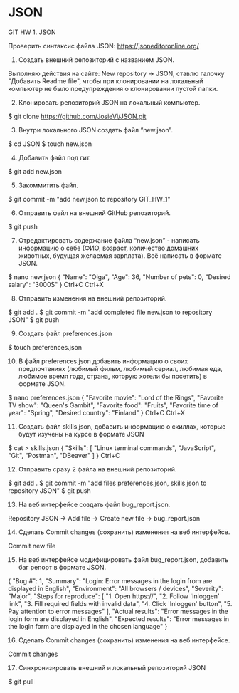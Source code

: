 # JSON
GIT HW 1. JSON

 Проверить синтаксиc  файла JSON: https://jsoneditoronline.org/
 1. Создать внешний репозиторий c названием JSON.
 
 Выполняю действия на сайте: New repository -> JSON, ставлю галочку "Добавить Readme file", чтобы при клонировании на локальный компьютер не было предупреждения о клонировании пустой папки.


 2. Клонировать репозиторий JSON на локальный компьютер.
 
 $ git clone https://github.com/JosieVi/JSON.git


 3. Внутри локального JSON создать файл “new.json”.
 
 $ cd JSON 
 $ touch new.json


 4. Добавить файл под гит.
 
 $ git add new.json


 5. Закоммитить файл.
 
 $ git commit -m "add new.json to repository GIT_HW_1"

 6. Отправить файл на внешний GitHub репозиторий.
 
 
 $ git push

 7. Отредактировать содержание файла “new.json” - написать информацию о себе (ФИО, возраст, количество домашних животных, будущая желаемая зарплата). Всё написать в формате JSON.
 
 
 $ nano new.json
{
  "Name": "Olga",
  "Age": 36,
  "Number of pets": 0,
  "Desired salary": "3000$"
}
Ctrl+C
Ctrl+X


 8. Отправить изменения на внешний репозиторий.
 
 $ git add . 
 $ git commit -m "add completed file new.json to repository JSON"
 $ git push
 
 
 9. Создать файл preferences.json
 
 $ touch preferences.json


 10. В файл preferences.json добавить информацию о своих предпочтениях (любимый фильм, любимый сериал, любимая еда, любимое время года, страна, которую хотели бы посетить) в формате JSON.
 
 $ nano preferences.json
{
  "Favorite movie": "Lord of the Rings",
  "Favorite TV show": "Queen's Gambit",
  "Favorite food": "Fruits",
  "Favorite time of year": "Spring",
  "Desired country": "Finland"
}
Ctrl+C
Ctrl+X


 11. Создать файл skills.json, добавить информацию о скиллах, которые будут изучены на курсе в формате JSON
 
 $ cat > skills.json
{
  "Skills": [
    "Linux terminal commands",
    "JavaScript",
    "Git",
    "Postman",
    "DBeaver"
  ]
}
Ctrl+C


 12. Отправить сразу 2 файла на внешний репозиторий.
 
 $ git add . 
 $ git commit -m "add files preferences.json, skills.json to repository JSON"
 $ git push
 
 
 13. На веб интерфейсе создать файл bug_report.json.
 
 Repository JSON -> Add file -> Create new file -> bug_report.json


 14. Сделать Commit changes (сохранить) изменения на веб интерфейсе.
 
 Commit new file


 15. На веб интерфейсе модифицировать файл bug_report.json, добавить баг репорт в формате JSON.
 
{
  "Bug #": 1,
  "Summary": "Login: Error messages in the login from are displayed in English",
  "Environment": "All browsers / devices",
  "Severity": "Major",
  "Steps for reproduce": [
    "1. Open https://",
    "2. Follow 'Inloggen' link",
    "3. Fill required fields with invalid data",
    "4. Click 'Inloggen' button",
    "5. Pay attention to error messages"
  ],
  "Actual results": "Error messages in the login form are displayed in English",
  "Expected results": "Error messages in the login form are displayed in the chosen language"
}
 
 
 16. Сделать Commit changes (сохранить) изменения на веб интерфейсе.
 
Commit changes


 17. Синхронизировать внешний и локальный репозиторий JSON
 
 $ git pull
